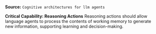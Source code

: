 **Source:** `Cognitive architectures for llm agents`

**Critical Capability: Reasoning Actions**
Reasoning actions should allow language agents to process the contents of working memory to generate new information, supporting learning and decision-making.
